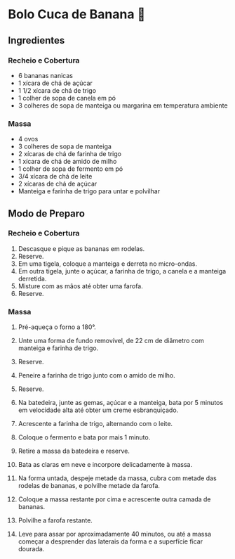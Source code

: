 # Bolo Cuca de Banana :banana:



## Ingredientes



### Recheio e Cobertura

- 6 bananas nanicas
- 1 xícara de chá de açúcar
- 1 1/2 xícara de chá de trigo
- 1 colher de sopa de canela em pó
- 3 colheres de sopa de manteiga ou margarina em temperatura ambiente



### Massa

- 4 ovos
- 3 colheres de sopa de manteiga
- 2 xícaras de chá de farinha de trigo
- 1 xícara de chá de amido de milho
- 1 colher de sopa de fermento em pó
- 3/4 xícara de chá de leite
- 2 xícaras de chá de açúcar
- Manteiga e farinha de trigo para untar e polvilhar



## Modo de Preparo



### Recheio e Cobertura

1. Descasque e pique as bananas em rodelas.
2. Reserve.
3. Em uma tigela, coloque a manteiga e derreta no micro-ondas.
4. Em outra tigela, junte o açúcar, a farinha de trigo, a canela e a manteiga derretida.
5. Misture com as mãos até obter uma farofa.
6. Reserve.



### Massa

1. Pré-aqueça o forno a 180°.

2. Unte uma forma de fundo removível, de 22 cm de diâmetro com manteiga e farinha de trigo.

3. Reserve.

4. Peneire a farinha de trigo junto com o amido de milho.

5. Reserve.

6. Na batedeira, junte as gemas, açúcar e a manteiga, bata por 5 minutos em velocidade alta até obter um creme esbranquiçado.

7. Acrescente a farinha de trigo, alternando com o leite.

8. Coloque o fermento e bata por mais 1 minuto.

9. Retire a massa da batedeira e reserve.

10. Bata as claras em neve e incorpore delicadamente à massa.

11. Na forma untada, despeje metade da massa, cubra com metade das rodelas de bananas, e polvilhe metade da farofa.

12. Coloque a massa restante por cima e acrescente outra camada de bananas.

13. Polvilhe a farofa restante.

14. Leve para assar por aproximadamente 40 minutos, ou até a massa começar a  desprender das laterais da forma e a superfície ficar dourada.



